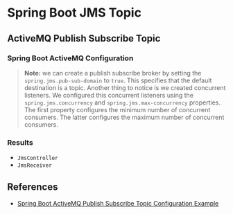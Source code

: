 # Spring Boot JMS Topic

## ActiveMQ Publish Subscribe Topic
### Spring Boot ActiveMQ Configuration
>**Note:** we can create a publish subscribe broker by setting the `spring.jms.pub-sub-domain` to `true`. This specifies that the default destination is a topic. Another thing to notice is we created concurrent listeners. We configured this concurrent listeners using the `spring.jms.concurrency` and `spring.jms.max-concurrency` properties. The first property configures the minimum number of concurrent consumers. The latter configures the maximum number of concurrent consumers.

### Results
- `JmsController`
- `JmsReceiver`

## References
- [Spring Boot ActiveMQ Publish Subscribe Topic Configuration Example](https://memorynotfound.com/spring-boot-activemq-publish-subscribe-topic-configuration-example/)
